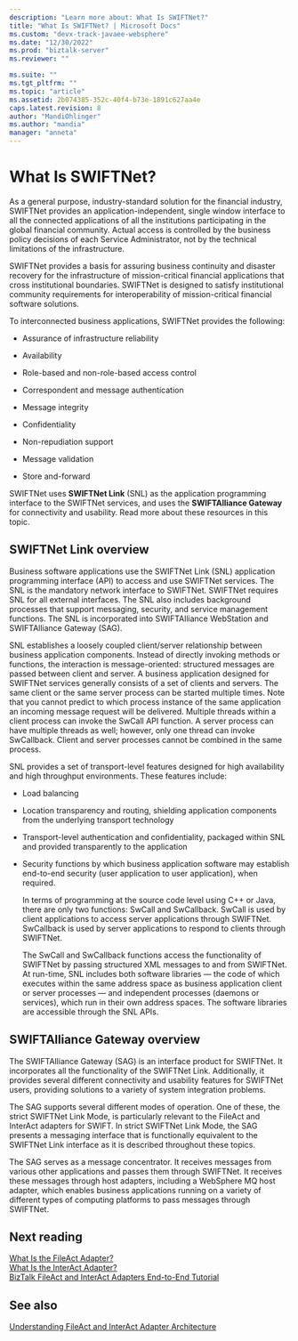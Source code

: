 ```yaml
---
description: "Learn more about: What Is SWIFTNet?"
title: "What Is SWIFTNet? | Microsoft Docs"
ms.custom: "devx-track-javaee-websphere"
ms.date: "12/30/2022"
ms.prod: "biztalk-server"
ms.reviewer: ""

ms.suite: ""
ms.tgt_pltfrm: ""
ms.topic: "article"
ms.assetid: 2b074385-352c-40f4-b73e-1891c627aa4e
caps.latest.revision: 8
author: "MandiOhlinger"
ms.author: "mandia"
manager: "anneta"
---
```

# What Is SWIFTNet?
As a general purpose, industry-standard solution for the financial industry, SWIFTNet provides an application-independent, single window interface to all the connected applications of all the institutions participating in the global financial community. Actual access is controlled by the business policy decisions of each Service Administrator, not by the technical limitations of the infrastructure.  
  
 SWIFTNet provides a basis for assuring business continuity and disaster recovery for the infrastructure of mission-critical financial applications that cross institutional boundaries. SWIFTNet is designed to satisfy institutional community requirements for interoperability of mission-critical financial software solutions.  
  
 To interconnected business applications, SWIFTNet provides the following:  
  
-   Assurance of infrastructure reliability  
  
-   Availability  
  
-   Role-based and non-role-based access control  
  
-   Correspondent and message authentication  
  
-   Message integrity  
  
-   Confidentiality  
  
-   Non-repudiation support  
  
-   Message validation  
  
-   Store and-forward  

SWIFTNet uses **SWIFTNet Link** (SNL) as the application programming interface to the SWIFTNet services, and uses the **SWIFTAlliance Gateway** for connectivity and usability. Read more about these resources in this topic.

## SWIFTNet Link overview

Business software applications use the SWIFTNet Link (SNL) application programming interface (API) to access and use SWIFTNet services. The SNL is the mandatory network interface to SWIFTNet. SWIFTNet requires SNL for all external interfaces. The SNL also includes background processes that support messaging, security, and service management functions. The SNL is incorporated into SWIFTAlliance WebStation and SWIFTAlliance Gateway (SAG).  
  
 SNL establishes a loosely coupled client/server relationship between business application components. Instead of directly invoking methods or functions, the interaction is message-oriented: structured messages are passed between client and server. A business application designed for SWIFTNet services generally consists of a set of clients and servers. The same client or the same server process can be started multiple times. Note that you cannot predict to which process instance of the same application an incoming message request will be delivered. Multiple threads within a client process can invoke the SwCall API function. A server process can have multiple threads as well; however, only one thread can invoke SwCallback. Client and server processes cannot be combined in the same process.  
  
 SNL provides a set of transport-level features designed for high availability and high throughput environments. These features include:  
  
- Load balancing  
  
- Location transparency and routing, shielding application components from the underlying transport technology  
  
- Transport-level authentication and confidentiality, packaged within SNL and provided transparently to the application  
  
- Security functions by which business application software may establish end-to-end security (user application to user application), when required.  
  
  In terms of programming at the source code level using C++ or Java, there are only two functions: SwCall and SwCallback. SwCall is used by client applications to access server applications through SWIFTNet. SwCallback is used by server applications to respond to clients through SWIFTNet.  
  
  The SwCall and SwCallback functions access the functionality of SWIFTNet by passing structured XML messages to and from SWIFTNet. At run-time, SNL includes both software libraries — the code of which executes within the same address space as business application client or server processes — and independent processes (daemons or services), which run in their own address spaces. The software libraries are accessible through the SNL APIs.  

## SWIFTAlliance Gateway overview
  
The SWIFTAlliance Gateway (SAG) is an interface product for SWIFTNet. It incorporates all the functionality of the SWIFTNet Link. Additionally, it provides several different connectivity and usability features for SWIFTNet users, providing solutions to a variety of system integration problems.  
  
 The SAG supports several different modes of operation. One of these, the strict SWIFTNet Link Mode, is particularly relevant to the FileAct and InterAct adapters for SWIFT. In strict SWIFTNet Link Mode, the SAG presents a messaging interface that is functionally equivalent to the SWIFTNet Link interface as it is described throughout these topics.  
  
 The SAG serves as a message concentrator. It receives messages from various other applications and passes them through SWIFTNet. It receives these messages through host adapters, including a WebSphere MQ host adapter, which enables business applications running on a variety of different types of computing platforms to pass messages through SWIFTNet.  
 
 ## Next reading
 
 [What Is the FileAct Adapter?](../../adapters-and-accelerators/fileact-interact/what-is-the-fileact-adapter.md)  
 [What Is the InterAct Adapter?](../../adapters-and-accelerators/fileact-interact/what-is-the-interact-adapter.md)  
 [BizTalk FileAct and InterAct Adapters End-to-End Tutorial](../../adapters-and-accelerators/fileact-interact/biztalk-fileact-and-interact-adapters-end-to-end-tutorial.md)
 
 ## See also
 [Understanding FileAct and InterAct Adapter Architecture](../../adapters-and-accelerators/fileact-interact/understanding-fileact-and-interact-adapter-architecture.md)
